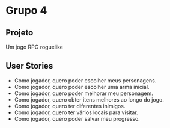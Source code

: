 # Grupo 4
## Projeto
Um jogo RPG roguelike
## User Stories
- Como jogador, quero poder escolher meus personagens.
- Como jogador, quero poder escolher uma arma inicial.
- Como jogador, quero poder melhorar meu personagem.
- Como jogador, quero obter itens melhores ao longo do jogo.
- Como jogador, quero ter diferentes inimigos.
- Como jogador, quero ter vários locais para visitar.
- Como jogador, quero poder salvar meu progresso.